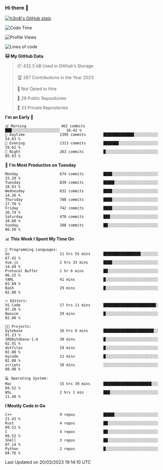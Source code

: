 ### Hi there 👋

[![h3n4l's GitHub stats](https://github-readme-stats.vercel.app/api?username=h3n4l&count_private=true&show_icons=true&theme=radical)](https://github.com/h3n4l/github-readme-stats)

<!--START_SECTION:waka-->
![Code Time](http://img.shields.io/badge/Code%20Time-1%2C052%20hrs%2025%20mins-blue)

![Profile Views](http://img.shields.io/badge/Profile%20Views-1-blue)

![Lines of code](https://img.shields.io/badge/From%20Hello%20World%20I%27ve%20Written-2.7%20million%20lines%20of%20code-blue)

**🐱 My GitHub Data** 

> 📦 432.5 kB Used in GitHub's Storage 
 > 
> 🏆 287 Contributions in the Year 2023
 > 
> 🚫 Not Opted to Hire
 > 
> 📜 29 Public Repositories 
 > 
> 🔑 23 Private Repositories 
 > 
**I'm an Early 🐤** 

```text
🌞 Morning                462 commits         ███░░░░░░░░░░░░░░░░░░░░░░   10.42 % 
🌆 Daytime                2395 commits        ██████████████░░░░░░░░░░░   54.03 % 
🌃 Evening                1313 commits        ███████░░░░░░░░░░░░░░░░░░   29.62 % 
🌙 Night                  263 commits         █░░░░░░░░░░░░░░░░░░░░░░░░   05.93 % 
```
📅 **I'm Most Productive on Tuesday** 

```text
Monday                   674 commits         ████░░░░░░░░░░░░░░░░░░░░░   15.20 % 
Tuesday                  839 commits         █████░░░░░░░░░░░░░░░░░░░░   18.93 % 
Wednesday                632 commits         ████░░░░░░░░░░░░░░░░░░░░░   14.26 % 
Thursday                 788 commits         ████░░░░░░░░░░░░░░░░░░░░░   17.78 % 
Friday                   742 commits         ████░░░░░░░░░░░░░░░░░░░░░   16.74 % 
Saturday                 470 commits         ███░░░░░░░░░░░░░░░░░░░░░░   10.60 % 
Sunday                   288 commits         ██░░░░░░░░░░░░░░░░░░░░░░░   06.50 % 
```


📊 **This Week I Spent My Time On** 

```text
💬 Programming Languages: 
Go                       11 hrs 55 mins      █████████████████░░░░░░░░   67.42 % 
Vue.js                   2 hrs 33 mins       ████░░░░░░░░░░░░░░░░░░░░░   14.44 % 
Protocol Buffer          1 hr 6 mins         ██░░░░░░░░░░░░░░░░░░░░░░░   06.25 % 
YAML                     41 mins             █░░░░░░░░░░░░░░░░░░░░░░░░   03.89 % 
Bash                     29 mins             █░░░░░░░░░░░░░░░░░░░░░░░░   02.80 % 

🔥 Editors: 
VS Code                  17 hrs 11 mins      ████████████████████████░   97.20 % 
Neovim                   29 mins             █░░░░░░░░░░░░░░░░░░░░░░░░   02.80 % 

🐱‍💻 Projects: 
bytebase                 16 hrs 8 mins       ███████████████████████░░   91.23 % 
SRDbytebase-1.4          30 mins             █░░░░░░░░░░░░░░░░░░░░░░░░   02.91 % 
dotfiles                 29 mins             █░░░░░░░░░░░░░░░░░░░░░░░░   02.80 % 
mycode                   22 mins             █░░░░░░░░░░░░░░░░░░░░░░░░   02.08 % 
scripts                  10 mins             ░░░░░░░░░░░░░░░░░░░░░░░░░   00.98 % 

💻 Operating System: 
Mac                      15 hrs 39 mins      ██████████████████████░░░   88.52 % 
WSL                      2 hrs 1 min         ███░░░░░░░░░░░░░░░░░░░░░░   11.48 % 
```

**I Mostly Code in Go** 

```text
C++                      9 repos             █████░░░░░░░░░░░░░░░░░░░░   21.43 % 
Rust                     4 repos             ██░░░░░░░░░░░░░░░░░░░░░░░   09.52 % 
C                        4 repos             ██░░░░░░░░░░░░░░░░░░░░░░░   09.52 % 
Shell                    3 repos             ██░░░░░░░░░░░░░░░░░░░░░░░   07.14 % 
Python                   2 repos             █░░░░░░░░░░░░░░░░░░░░░░░░   04.76 % 
```




 Last Updated on 20/03/2023 19:14:10 UTC
<!--END_SECTION:waka-->

